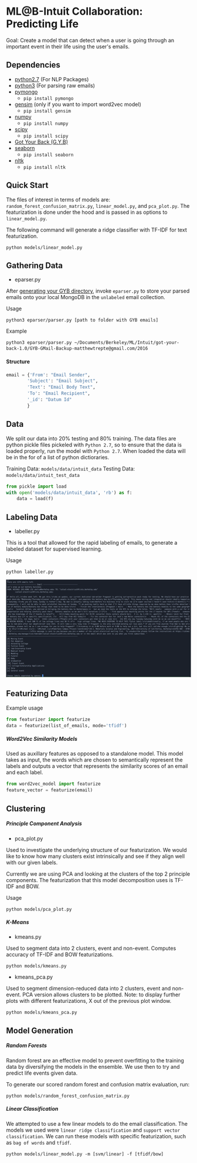# ML@B-Intuit Collaboration: Predicting Life
Goal: Create a model that can detect when a user is going through an important event in their life using the user's emails.

## Dependencies
* [python2.7][1] (For NLP Packages)
* [python3][9] (For parsing raw emails)
* [pymongo][2]
    * `pip install pymongo`
* [gensim][3] (only if you want to import word2vec model)
    * `pip install gensim`
* [numpy][4]
    * `pip install numpy`
* [scipy][5]
    * `pip install scipy`
* [Got Your Back (G.Y.B)][6]
* [seaborn][7]
    * `pip install seaborn`
* [nltk][8]
    * `pip install nltk`

## Quick Start
The files of interest in terms of models are: `random_forest_confusion_matrix.py`, `linear_model.py`, and `pca_plot.py`. The featurization is done under the hood and is passed in as options to `linear_model.py`.

The following command will generate a ridge classifier with TF-IDF for text featurization.
```
python models/linear_model.py
```

## Gathering Data
* eparser.py

After [generating your GYB directory][6], invoke `eparser.py` to store your parsed emails onto your local MongoDB in the `unlabeled` email collection.

Usage
```
python3 eparser/parser.py [path to folder with GYB emails]
```
Example
```
python3 eparser/parser.py ~/Documents/Berkeley/ML/Intuit/got-your-back-1.0/GYB-GMail-Backup-matthewtrepte@gmail.com/2016
```
#### Structure
```python
email = {'From': "Email Sender",
        'Subject': "Email Subject",
        'Text': "Email Body Text",
        'To': "Email Recipient",
        '_id': "Datum Id"
        }
```

## Data
We split our data into 20% testing and 80% training. The data files are python pickle files pickeled with `Python 2.7`, so to ensure that the data is loaded properly, run the model with `Python 2.7`. When loaded the data will be in the for of a list of python dictioraries. 

Training Data: `models/data/intuit_data`
Testing Data: `models/data/intuit_test_data`
```python
from pickle import load
with open('models/data/intuit_data', 'rb') as f:
    data = load(f)
```

## Labeling Data
* labeller.py

This is a tool that allowed for the rapid labeling of emails, to generate a labeled dataset for supervised learning.

Usage
```
python labeller.py
```
![alt text][labeller]
## Featurizing Data

Example usage
```python
from featurizer import featurize
data = featurize(list_of_emails, mode='tfidf')
```

##### Word2Vec Similarity Models
Used as auxillary features as opposed to a standalone model. This model takes as input, the words which are chosen to semantically represent the labels and outputs a vector that represents the similarity scores of an email and each label.

```python
from word2vec_model import featurize
feature_vector = featurize(email)
```

## Clustering

##### Principle Component Analysis
* pca_plot.py

Used to investigate the underlying structure of our featurization. We would like to know how many clusters exist intrinsically and see if they align well with our given labels.

Currently we are using PCA and looking at the clusters of the top 2 principle components. The featurization that this model decomposition uses is TF-IDF and BOW.

Usage
```
python models/pca_plot.py
```
##### K-Means
* kmeans.py

Used to segment data into 2 clusters, event and non-event. Computes accuracy of TF-IDF and BOW featurizations.

```
python models/kmeans.py
```

* kmeans_pca.py

Used to segment dimension-reduced data into 2 clusters, event and non-event. PCA version allows clusters to be plotted. Note: to display further plots with different featurizations, X out of the previous plot window.

```
python models/kmeans_pca.py
```

## Model Generation

##### Random Forests
Random forest are an effective model to prevent overfitting to the training data by diversifying the models in the ensemble. We use then to try and predict life events given data.

To generate our scored random forest and confusion matrix evaluation, run:
```
python models/random_forest_confusion_matrix.py
```
##### Linear Classification
We attempted to use a few linear models to do the email classification. The models we used were `linear ridge classification` and `support vector classification`. We can run these models with specific featurization,  such as `bag of words` and `tfidf`.
```
python models/linear_model.py -m [svm/linear] -f [tfidf/bow]
```

[1]: https://www.python.org/downloads/release/python-2712/
[2]: https://api.mongodb.com/python/current/
[3]: https://radimrehurek.com/gensim/
[4]: http://www.numpy.org/
[5]: https://www.scipy.org/
[6]: https://github.com/jay0lee/got-your-back/wiki
[7]: http://seaborn.pydata.org/
[8]: http://www.nltk.org/
[9]: https://www.python.org/downloads/

[labeller]: https://github.com/rykard95/MLAB_Intuit/blob/master/images/Intuit_labeller_screenshot.png

